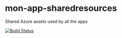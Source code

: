# mon-app-sharedresources
Shared Azure assets used by all the apps


[![Build Status](https://dev.azure.com/logion-mon/mon/_apis/build/status/mon-app-sharedresources?branchName=master)](https://dev.azure.com/logion-mon/mon/_build/latest?definitionId=3&branchName=master)
